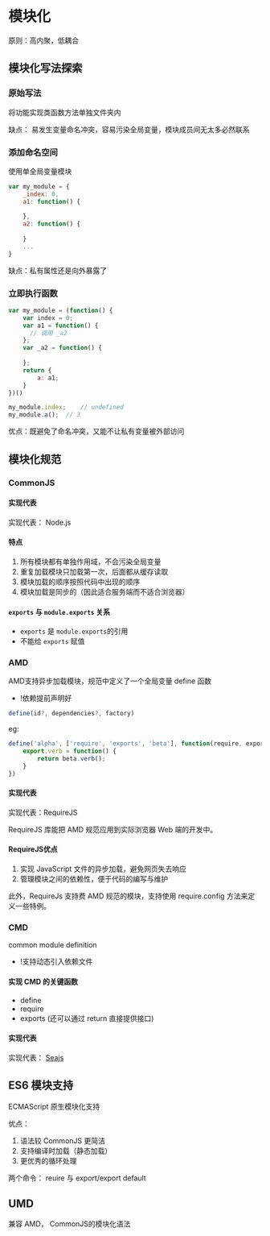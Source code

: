 # 模块化
原则：高内聚，低耦合

## 模块化写法探索
### 原始写法
将功能实现类函数方法单独文件夹内

缺点： 易发生变量命名冲突，容易污染全局变量，模块成员间无太多必然联系

### 添加命名空间
使用单全局变量模块
```js
var my_module = {
    _index: 0,
    a1: function() {
      
    },
    a2: function() {
      
    }
    ...
}
```
缺点：私有属性还是向外暴露了

### 立即执行函数
```js
var my_module = (function() {
    var index = 0;
    var a1 = function() {
      // 调用 _a2
    };
    var _a2 = function() {
      
    };
    return {
        a: a1;
    }
})()

my_module.index;    // undefined
my_module.a();  // 3   
```

优点：既避免了命名冲突，又能不让私有变量被外部访问

## 模块化规范
### CommonJS
#### 实现代表
实现代表： Node.js

#### 特点
1. 所有模块都有单独作用域，不会污染全局变量
2. 重复加载模块只加载第一次，后面都从缓存读取
3. 模块加载的顺序按照代码中出现的顺序
4. 模块加载是同步的（因此适合服务端而不适合浏览器）

#### `exports` 与 `module.exports` 关系

- `exports` 是 `module.exports`的引用
- 不能给 `exports` 赋值

### AMD
AMD支持异步加载模块，规范中定义了一个全局变量 define 函数
- !依赖提前声明好
```js
define(id?, dependencies?, factory)
```

eg:
```js
define('alpha', ['require', 'exports', 'beta'], function(require, exports, beta) {
    export.verb = function() {
        return beta.verb();
    }
})
```

#### 实现代表
实现代表：RequireJS

RequireJS 库能把 AMD 规范应用到实际浏览器 Web 端的开发中。

#### RequireJS优点
1. 实现 JavaScript 文件的异步加载，避免网页失去响应
2. 管理模块之间的依赖性，便于代码的编写与维护

此外，RequireJs 支持费 AMD 规范的模块，支持使用 require.config 方法来定义一些特例。

### CMD
common module definition
- !支持动态引入依赖文件

#### 实现 CMD 的关键函数
- define
- require 
- exports (还可以通过 return 直接提供接口)

#### 实现代表
实现代表： [Seajs](https://github.com/seajs/seajs)

## ES6 模块支持
ECMAScript 原生模块化支持

优点：
1. 语法较 CommonJS 更简洁
2. 支持编译时加载（静态加载）
3. 更优秀的循环处理

两个命令： reuire 与 export/export default


## UMD
兼容 AMD， CommonJS的模块化语法

